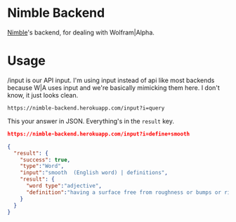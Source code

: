 # Nimble Backend
[Nimble](https://github.com/bright/nimble)'s backend, for dealing with Wolfram|Alpha.

Usage
====

/input is our API input. I'm using input instead of api like most backends
because W|A uses input and we're basically mimicking them here. I don't know,
it just looks clean.

```
https://nimble-backend.herokuapp.com/input?i=query
```

This your answer in JSON. Everything's in the `result` key.

```json
https://nimble-backend.herokuapp.com/input?i=define+smooth
```


```json
{
  "result": {
    "success": true,
    "type":"Word",
    "input":"smooth  (English word) | definitions",
    "result": {
      "word type":"adjective",
      "definition":"having a surface free from roughness or bumps or ridges or irregularities"
    }
  }
}
```

